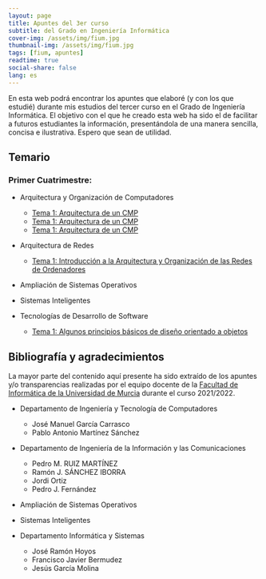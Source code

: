 ```yaml
---
layout: page
title: Apuntes del 3er curso
subtitle: del Grado en Ingeniería Informática
cover-img: /assets/img/fium.jpg
thumbnail-img: /assets/img/fium.jpg
tags: [fium, apuntes]
readtime: true
social-share: false
lang: es
---
```


En esta web podrá encontrar los apuntes que elaboré (y con los que estudié) durante mis estudios del tercer curso en el Grado de Ingeniería Informática. El objetivo con el que he creado esta web ha sido el de facilitar a futuros estudiantes la información, presentándola de una manera sencilla, concisa e ilustrativa. Espero que sean de utilidad.

## Temario

### Primer Cuatrimestre:

- Arquitectura y Organización de Computadores
  
  - [Tema 1: Arquitectura de un CMP](AOC/Tema1/Tema%201)
  - [Tema 1: Arquitectura de un CMP](AOC/Tema1/Tema%201.md)
  - [Tema 1: Arquitectura de un CMP](AOC/Tema1/Tema%201.html)

- Arquitectura de Redes
  
  - [Tema 1: Introducción a la Arquitectura y Organización de las Redes de Ordenadores](https://pjmeca.github.io/informatica3/AR/Tema1/Tema%201.html)

- Ampliación de Sistemas Operativos

- Sistemas Inteligentes

- Tecnologías de Desarrollo de Software
  
  - [Tema 1: Algunos principios básicos de diseño orientado a objetos](https://pjmeca.github.io/informatica3/TDS/Tema1/Tema%201.html)

## Bibliografía y agradecimientos

La mayor parte del contenido aquí presente ha sido extraído de los apuntes y/o transparencias realizadas por el equipo docente de la [Facultad de Informática de la Universidad de Murcia](https://www.um.es/web/informatica/) durante el curso 2021/2022.

- Departamento de Ingeniería y Tecnología de Computadores
  
  - José Manuel García Carrasco
  - Pablo Antonio Martínez Sánchez

- Departamento de Ingeniería de la Información y las Comunicaciones
  
  - Pedro M. RUIZ MARTÍNEZ
  - Ramón J. SÁNCHEZ IBORRA
  - Jordi Ortiz
  - Pedro J. Fernández

- Ampliación de Sistemas Operativos

- Sistemas Inteligentes

- Departamento Informática y Sistemas
  
  - José Ramón Hoyos
  - Francisco Javier Bermudez
  - Jesús García Molina
